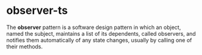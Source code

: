 # observer-ts

The **observer** pattern is a software design pattern in which an object, named the subject, maintains a list of its dependents, called observers, and notifies them automatically of any state changes, usually by calling one of their methods.
